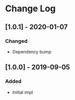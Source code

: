 # Change Log

## [1.0.1] - 2020-01-07
### Changed

- Dependency bump

## [1.0.0] - 2019-09-05
### Added

- Initial impl
